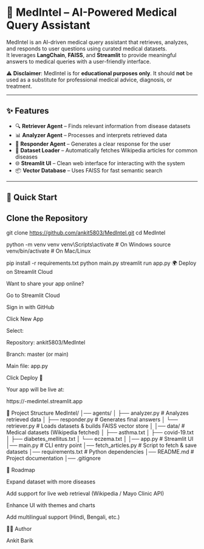 # 🏥 MedIntel – AI-Powered Medical Query Assistant  

MedIntel is an AI-driven medical query assistant that retrieves, analyzes, and responds to user questions using curated medical datasets.  
It leverages **LangChain**, **FAISS**, and **Streamlit** to provide meaningful answers to medical queries with a user-friendly interface.  

⚠️ **Disclaimer**: MedIntel is for **educational purposes only**. It should **not** be used as a substitute for professional medical advice, diagnosis, or treatment.  

---

## ✨ Features  
- 🔍 **Retriever Agent** – Finds relevant information from disease datasets  
- 📊 **Analyzer Agent** – Processes and interprets retrieved data  
- 💬 **Responder Agent** – Generates a clear response for the user  
- 📂 **Dataset Loader** – Automatically fetches Wikipedia articles for common diseases  
- 🌐 **Streamlit UI** – Clean web interface for interacting with the system  
- 📦 **Vector Database** – Uses FAISS for fast semantic search  

---

## 🚀 Quick Start  

## Clone the Repository  
git clone https://github.com/ankit5803/MedIntel.git
cd MedIntel

python -m venv venv
venv\Scripts\activate   # On Windows
source venv/bin/activate  # On Mac/Linux

pip install -r requirements.txt
python main.py
streamlit run app.py
🌍 Deploy on Streamlit Cloud

Want to share your app online?

Go to Streamlit Cloud

Sign in with GitHub

Click New App

Select:

Repository: ankit5803/MedIntel

Branch: master (or main)

Main file: app.py

Click Deploy 🎉

Your app will be live at:

https://<your-username>-medintel.streamlit.app

📁 Project Structure
MedIntel/
│── agents/
│ ├── analyzer.py # Analyzes retrieved data
│ ├── responder.py # Generates final answers
│ └── retriever.py # Loads datasets & builds FAISS vector store
│
│── data/ # Medical datasets (Wikipedia fetched)
│ ├── asthma.txt
│ ├── covid-19.txt
│ ├── diabetes_mellitus.txt
│ └── eczema.txt
│
│── app.py # Streamlit UI
│── main.py # CLI entry point
│── fetch_articles.py # Script to fetch & save datasets
│── requirements.txt # Python dependencies
│── README.md # Project documentation
│── .gitignore

🔮 Roadmap

 Expand dataset with more diseases

 Add support for live web retrieval (Wikipedia / Mayo Clinic API)

 Enhance UI with themes and charts

 Add multilingual support (Hindi, Bengali, etc.)

👨‍💻 Author

Ankit Barik
